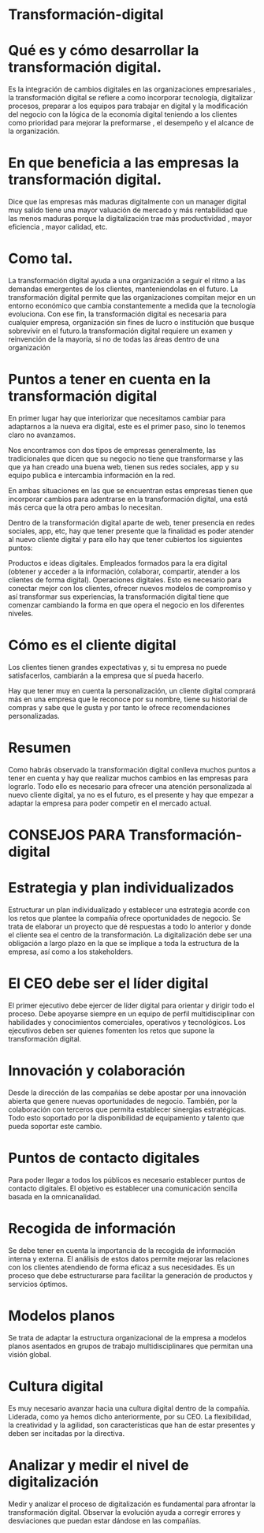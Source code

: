 # Transformación-digital

# Qué es y cómo desarrollar la transformación digital.
 Es la integración de cambios digitales en las organizaciones empresariales , la transformación digital se refiere a como incorporar tecnología, digitalizar procesos, preparar a los equipos para trabajar en digital  y la modificación del negocio con la lógica  de la economía digital teniendo a los clientes como prioridad para mejorar la preformarse , el desempeño y el alcance de la organización. 
 
 # En que beneficia a las empresas la transformación digital.
 Dice que las empresas más maduras digitalmente con un manager digital muy salido tiene una mayor valuación de mercado y más rentabilidad que las menos maduras porque la digitalización trae más productividad , mayor eficiencia , mayor calidad, etc.

# Como tal.
La transformación digital ayuda a una organización a seguir el ritmo a las demandas emergentes de los clientes, manteniendolas en el futuro. La transformación digital permite que las organizaciones compitan mejor en un entorno económico que cambia constantemente a medida que la tecnología evoluciona. Con ese fin, la transformación digital es necesaria para cualquier empresa, organización sin fines de lucro o institución que busque sobrevivir en el futuro.la transformación digital requiere un examen y reinvención de la mayoría, si no de todas las áreas dentro de una organización

# Puntos a tener en cuenta en la transformación digital
En primer lugar hay que interiorizar que necesitamos cambiar para adaptarnos a la nueva era digital, este es el primer paso, sino lo tenemos claro no avanzamos.

Nos encontramos con dos tipos de empresas generalmente, las tradicionales que dicen que su negocio no tiene que transformarse y las que ya han creado una buena web, tienen sus redes sociales, app y su equipo publica e intercambia información en la red.

En ambas situaciones en las que se encuentran estas empresas tienen que incorporar cambios para adentrarse en la transformación digital, una está más cerca que la otra pero ambas lo necesitan.

Dentro de la transformación digital aparte de web, tener presencia en redes sociales, app, etc, hay que tener presente que la finalidad es poder atender al nuevo cliente digital y para ello hay que tener cubiertos los siguientes puntos:


Productos e ideas digitales.
Empleados formados para la era digital (obtener y acceder a la información, colaborar, compartir, atender a los clientes de forma digital).
Operaciones digitales. Esto es necesario para conectar mejor con los clientes, ofrecer nuevos modelos de compromiso y así transformar sus experiencias, la transformación digital tiene que comenzar cambiando la forma en que opera el negocio en los diferentes niveles.

# Cómo es el cliente digital
Los clientes tienen grandes expectativas y, si tu empresa no puede satisfacerlos, cambiarán a la empresa que sí pueda hacerlo.

Hay que tener muy en cuenta la personalización, un cliente digital comprará más en una empresa que le reconoce por su nombre, tiene su historial de compras y sabe que le gusta y por tanto le ofrece recomendaciones personalizadas.

# Resumen
Como habrás observado la transformación digital conlleva muchos puntos a tener en cuenta y hay que realizar muchos cambios en las empresas para lograrlo. Todo ello es necesario para ofrecer una atención personalizada al nuevo cliente digital, ya no es el futuro, es el presente y hay que empezar a adaptar la empresa para poder competir en el mercado actual.

# CONSEJOS PARA Transformación-digital

# Estrategia y plan individualizados
Estructurar un plan individualizado y establecer una estrategia acorde con los retos que plantee la compañía ofrece oportunidades de negocio. Se trata de elaborar un proyecto que dé respuestas a todo lo anterior y donde el cliente sea el centro de la transformación. La digitalización debe ser una obligación a largo plazo en la que se implique a toda la estructura de la empresa, así como a los stakeholders.

# El CEO debe ser el líder digital
El primer ejecutivo debe ejercer de líder digital para orientar y dirigir todo el proceso. Debe apoyarse siempre  en un equipo de perfil multidisciplinar con habilidades y conocimientos comerciales, operativos y tecnológicos. Los ejecutivos deben ser quienes fomenten los retos que supone la transformación digital.

# Innovación y colaboración
Desde la dirección de las compañías se debe apostar por una innovación abierta que genere nuevas oportunidades de negocio. También, por la colaboración con terceros que permita establecer sinergias estratégicas. Todo esto soportado por la disponibilidad de equipamiento y talento que pueda soportar este cambio.

# Puntos de contacto digitales
Para poder llegar a todos los públicos es necesario establecer puntos de contacto digitales. El objetivo es establecer una comunicación sencilla basada en la omnicanalidad.

# Recogida de información
Se debe tener en cuenta la importancia de la recogida de información interna y externa. El análisis de estos datos permite mejorar las relaciones con los clientes atendiendo de forma eficaz a sus necesidades. Es un proceso que debe estructurarse para facilitar la generación de productos y servicios óptimos.

# Modelos planos
Se trata de adaptar la estructura organizacional de la empresa a modelos planos asentados en grupos de trabajo multidisciplinares que permitan una visión global.

# Cultura digital
Es muy necesario avanzar hacia una cultura digital dentro de la compañía. Liderada, como ya hemos dicho anteriormente, por su CEO. La flexibilidad, la creatividad y la agilidad, son características que han de estar presentes y deben ser incitadas por la directiva.

# Analizar y medir el nivel de digitalización
Medir y analizar el proceso de digitalización es fundamental para afrontar la transformación digital. Observar la evolución ayuda a corregir errores y desviaciones que puedan estar dándose en las compañías.

